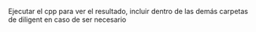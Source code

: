 Ejecutar el cpp para ver el resultado, incluir dentro de las demás carpetas de diligent en caso de ser necesario
